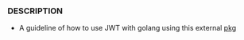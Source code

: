 ### DESCRIPTION

- A guideline of how to use JWT with golang using this external [pkg](https://github.com/golang-jwt/jwt)
